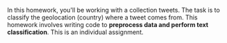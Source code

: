 In this homework, you'll be working with a collection tweets. The task is to classify the geolocation (country) where a tweet comes from. This homework involves writing code to <strong>preprocess data and perform text classification</strong>. This is an individual assignment.
